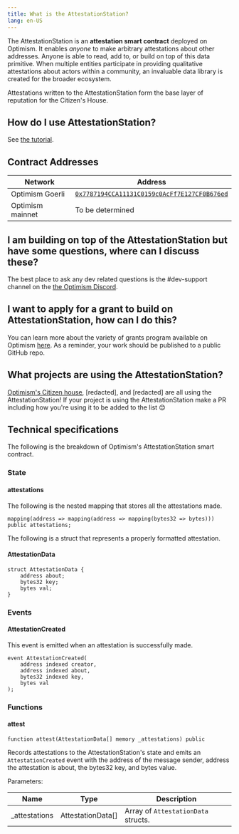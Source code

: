 ```yaml
---
title: What is the AttestationStation?
lang: en-US
---
```


The AttestationStation is an **attestation smart contract** deployed on Optimism. 
It enables _anyone_ to make arbitrary attestations about other addresses. 
Anyone is able to read, add to, or build on top of this data primitive. When multiple entities participate in providing qualitative attestations about actors within a community, an invaluable data library is created for the broader ecosystem. 

Attestations written to the AttestationStation form the base layer of reputation for the Citizen's House.

<!-- TODO: Add source code link when we have an authoritative source -->

## How do I use AttestationStation?

See [the tutorial](https://github.com/ethereum-optimism/optimism-tutorial/tree/main/ecosystem/attestation-station).


## Contract Addresses

| Network | Address |
| - | - |
| Optimism Goerli | [`0x7787194CCA11131C0159c0AcFf7E127CF0B676ed`](https://goerli-optimism.etherscan.io/address/0x7787194cca11131c0159c0acff7e127cf0b676ed)  |
| Optimism mainnet | To be determined |


## I am building on top of the AttestationStation but have some questions, where can I discuss these?

The best place to ask any dev related questions is the #dev-support channel on the [the Optimism Discord](https://discord-gateway.optimism.io/).

## I want to apply for a grant to build on AttestationStation, how can I do this?

You can learn more about the variety of grants program available on Optimism [here](allocations/#ecosystem-fund). As a reminder, your work should be published to a public GitHub repo.

## What projects are using the AttestationStation?

[Optimism's Citizen house](https://community.optimism.io/docs/governance/citizens-house/), [redacted], and [redacted] are all using the AttestationStation! 
If your project is using the AttestationStation make a PR including how you're using it to be added to the list 😊

## Technical specifications

The following is the breakdown of Optimism's AttestationStation smart contract.

### State

#### attestations

The following is the nested mapping that stores all the attestations made.

```
mapping(address => mapping(address => mapping(bytes32 => bytes))) public attestations;
```

The following is a struct that represents a properly formatted attestation.

#### AttestationData

```
struct AttestationData {
    address about;
    bytes32 key;
    bytes val;
}
```

### Events

#### AttestationCreated

This event is emitted when an attestation is successfully made.

```
event AttestationCreated(
    address indexed creator,
    address indexed about,
    bytes32 indexed key,
    bytes val
);
```

### Functions

#### attest

```
function attest(AttestationData[] memory _attestations) public
```

Records attestations to the AttestationStation's state and emits an `AttestationCreated` event with the address of the message sender, address the attestation is about, the bytes32 key, and bytes value.

Parameters:

| Name           | Type              | Description                         |
| -------------- | ----------------- | ----------------------------------- |
| \_attestations | AttestationData[] | Array of `AttestationData` structs. |

